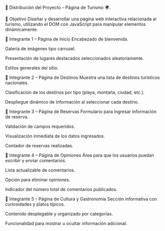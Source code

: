 📌 Distribución del Proyecto – Página de Turismo 🌍.

🎯 Objetivo
Diseñar y desarrollar una página web interactiva relacionada al turismo, utilizando el DOM con JavaScript para manipular elementos dinámicamente.

👤 Integrante 1 – Página de Inicio
Encabezado de bienvenida.

Galería de imágenes tipo carrusel.

Presentación de lugares destacados seleccionados aleatoriamente.

Estilos generales del sitio.

👤 Integrante 2 – Página de Destinos
Muestra una lista de destinos turísticos nacionales.

Clasificación de los destinos por tipo (playa, montaña, ciudad, etc.).

Despliegue dinámico de información al seleccionar cada destino.

👤 Integrante 3 – Página de Reservas
Formulario para ingresar información de reserva.

Validación de campos requeridos.

Visualización inmediata de los datos ingresados.

Contador de reservas realizadas.

👤 Integrante 4 – Página de Opiniones
Área para que los usuarios puedan escribir y enviar comentarios.

Lista actualizable de comentarios.

Opción para eliminar opiniones.

Indicador del número total de comentarios publicados.

👤 Integrante 5 – Página de Cultura y Gastronomía
Sección informativa con curiosidades y platos típicos.

Contenido desplegable y organizado por categorías.

Funcionalidad para mostrar u ocultar información adicional.

